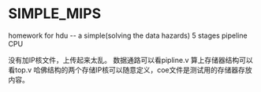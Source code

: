 # SIMPLE_MIPS
homework for hdu -- a simple(solving the data hazards) 5 stages pipeline CPU


没有加IP核文件，上传起来太乱。
数据通路可以看pipline.v
算上存储器结构可以看top.v
哈佛结构的两个存储IP核可以随意定义，coe文件是测试用的存储器存放内容。
